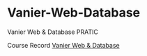 # Vanier-Web-Database
 Vanier Web & Database PRATIC

Course Record [Vanier Web & Database](https://www.youtube.com/watch?v=rLE5HtqVslU&list=PL9luNX9VYxiM8okk_u38OGjETMAbzYpCc)